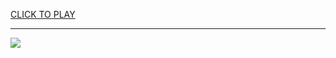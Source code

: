 
<a href="https://premium76.site?title=can_your_pet_game_unblocked&ref=13M">CLICK TO PLAY</a></h3>
<hr>

<a href="https://premium76.site?title=can_your_pet_game_unblocked&ref=13M"><img src="https://clearcache.store/games.png"></a>


